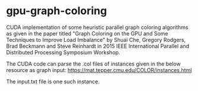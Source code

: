 # gpu-graph-coloring
CUDA implementation of some heuristic parallel graph coloring algorithms as given in the paper titled "Graph Coloring on the GPU and Some Techniques to Improve Load Imbalance" by Shuai Che, Gregory Rodgers, Brad Beckmann and Steve Reinhardt in 2015 IEEE International Parallel and Distributed Processing Symposium Workshop.

The CUDA code can parse the .col files of instances given in the below resource as graph input:
https://mat.tepper.cmu.edu/COLOR/instances.html

The input.txt file is one such instance.

